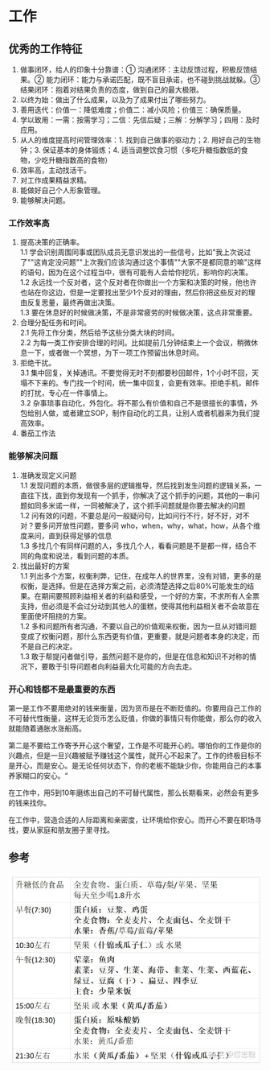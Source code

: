 # 工作
## 优秀的工作特征
1. 做事闭环，给人的印象十分靠谱：① 沟通闭环：主动反馈过程，积极反馈结果。② 能力闭环：能力与承诺匹配，既不盲目承诺，也不碰到挑战就躲。③ 结果闭环：抱着对结果负责的态度，做到自己的最大极限。
2. 以终为始：做出了什么成果，以及为了成果付出了哪些努力。
3. 善用迭代：价值一：降低难度；价值二：减小风险；价值三：确保质量。
4. 学以致用：一需：按需学习；二信：先信后疑；三解：分解学习；四用：及时应用。
5. 从人的维度提高时间管理效率：1. 找到自己做事的驱动力；2. 用好自己的生物钟；3. 保证基本的身体锻炼；4. 适当调整饮食习惯（多吃升糖指数低的食物，少吃升糖指数高的食物）
6. 效率高，主动找活干。
7. 对工作成果精益求精。
8. 能做好自己个人形象管理。
9. 能够解决问题。
### 工作效率高
1. 提高决策的正确率。  
   1.1 学会识别周围同事或团队成员无意识发出的一些信号，比如"我上次说过了""这肯定没问题""上次我们应该沟通过这个事情""大家不是都同意的嘛"这样的语句，因为在这个过程当中，很有可能有人会给你挖坑，影响你的决策。  
   1.2 永远找一个反对者，这个反对者在你做出一个方案和决策的时候，他也许也站在你这边，但是一定要找出至少1个反对的理由，然后你把这些反对的理由反复思量，最终再做出决策。  
   1.3 要在休息好的时候做决策，不是非常疲劳的时候做决策，这点非常重要。
2. 合理分配任务和时间。  
   2.1 先将工作分类，然后给予这些分类大块的时间。  
   2.2 为每一类工作安排合理的时间。比如提前几分钟结束上一个会议，稍微休息一下，或者做一个冥想，为下一项工作预留出休息时间。
3. 拒绝干扰。  
   3.1 集中回复，关掉通讯。不要觉得无时不刻都要秒回邮件，1个小时不回，天塌不下来的。专门找一个时间，统一集中回复，会更有效率。拒绝手机，邮件的打扰，专心在一件事情上。  
   3.2 杂事琐事自动化，外包化。将不那么有价值和自己不是很擅长的事情，外包给别人做，或者建立SOP，制作自动化的工具，让别人或者机器来为我们提高效率。
4. 番茄工作法
### 能够解决问题
1. 准确发现定义问题  
   1.1 发现问题的本质，做很多层的逻辑推导，然后找到发生问题的逻辑关系，一直往下找，直到你发现有一个抓手，你解决了这个抓手的问题，其他的一串问题如同多米诺一样，一同被解决了，这个抓手问题就是你要去解决的问题  
   1.2 问有效的问题，不要总是问一般疑问句，比如问行不行，好不好，对不对？要多问开放性问题，要多问 who，when，why，what，how，从各个维度来问，直到获得足够的信息  
   1.3 多找几个有同样问题的人，多找几个人，看看问题是不是都一样，结合不同的角度和说法，看到问题的本质。
2. 找出最好的方案  
   1.1 列出多个方案，权衡利弊，记住，在成年人的世界里，没有对错，更多的是权衡，是选择。但是在选择方案之前，必须清楚选择之后80%可能发生的结果。在期间要照顾利益相关者的利益和感受，一个好的方案，不求所有人全票支持，但必须是不会过分动到其他人的蛋糕，使得其他利益相关者不会故意在里面使坏阻挠的方案。  
   1.2 多和问题所有者沟通，不要以自己的价值观来权衡，因为一旦从对错问题变成了权衡问题，那什么东西更有价值，更重要，就是问题者本身的决定，而不是自己的决定。  
   1.3 敢于帮提问者做引导，虽然问题不是你的，但是在信息和知识不对称的情况下，要敢于引导问题者向利益最大化可能的方向去走。
### 开心和钱都不是最重要的东西
第一是工作不要用绝对的钱来衡量，因为货币是在不断贬值的。你要用自己工作的不可替代性衡量，这样无论货币怎么贬值，你做的事情只有你能做，那么你的收入就能随着通胀水涨船高。

第二是不要给工作寄予开心这个奢望，工作是不可能开心的。哪怕你的工作是你的兴趣点，但是一旦兴趣被赋予赚钱这个属性，就开心不起来了。工作的终极目标不是开心，而是安心。是无论任何状态下，你的老板不能缺少你，你能用自己的本事养家糊口的安心。“

在工作中，用5到10年磨练出自己的不可替代属性，那么长期看来，必然会有更多的钱来找你。

在工作中，营造合适的人际距离和亲密度，让环境给你安心。而开心不要在职场寻找，要从家庭和朋友圈子里寻找。

## 参考
![](work/1.jpg)
